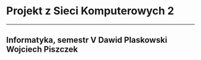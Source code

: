 # Projekt z Sieci Komputerowych 2
---
Informatyka, semestr V
Dawid Plaskowski
Wojciech Piszczek
---
